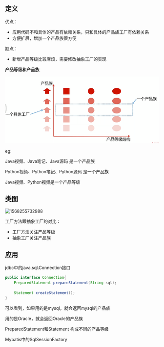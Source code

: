 ## 定义







优点：

- 应用代码不和具体的产品有依赖关系，只和具体的产品族工厂有依赖关系
- 方便扩展，增加一个产品族很方便

缺点：

- 新增产品等级比较麻烦，需要修改抽象工厂的实现





**产品等级和产品族**

![1568255293425](image/抽象工厂-产品族-产品级.png)

eg: 

Java视频、Java笔记、Java源码 是一个产品族

Python视频、Python笔记、Python源码 是一个产品族

Java视频、Python视频是一个产品等级





## 类图

![1568255732988](D:\a_nut_net_file\我的坚果云\focus\study-note\设计模式\image\抽象工厂方法-类图.png)





工厂方法跟抽象工厂的对比：

- 工厂方法关注产品等级
- 抽象工厂关注产品族





## 应用

jdbc中的java.sql.Connection接口

```java
public interface Connection{
	PreparedStatement prepareStatement(String sql);
    
    Statement createStatement();
}
```

可以看到，如果用的是mysql，就会返回mysql的产品族

用的是Oracle，就会返回Oracle的产品族

PreparedStatement和Statement 构成不同的产品等级





Mybatis中的SqlSessionFactory










